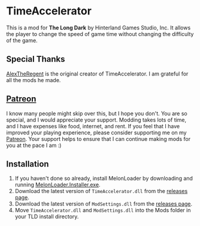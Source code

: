 ﻿# TimeAccelerator

This is a mod for **The Long Dark** by Hinterland Games Studio, Inc. It allows the player to change the speed of game time without changing the difficulty of the game.

## Special Thanks

[AlexTheRegent](https://github.com/AlexTheRegent) is the original creator of TimeAccelerator. I am grateful for all the mods he made.

## [Patreon](https://www.patreon.com/ds5678)

I know many people might skip over this, but I hope you don't. You are so special, and I would appreciate your support. Modding takes lots of time, and I have expenses like food, internet, and rent. If you feel that I have improved your playing experience, please consider supporting me on my [Patreon](https://www.patreon.com/ds5678). Your support helps to ensure that I can continue making mods for you at the pace I am :)

## Installation

1. If you haven't done so already, install MelonLoader by downloading and running [MelonLoader.Installer.exe](https://github.com/HerpDerpinstine/MelonLoader/releases/latest/download/MelonLoader.Installer.exe).
2. Download the latest version of `TimeAccelerator.dll` from the [releases page](https://github.com/ds5678/TimeAccelerator/releases).
3. Download the latest version of `ModSettings.dll` from the [releases page](https://github.com/zeobviouslyfakeacc/ModSettings/releases).
4. Move `TimeAccelerator.dll` and `ModSettings.dll` into the Mods folder in your TLD install directory.